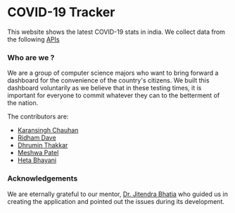 # COVID-19 Tracker
This website shows the latest COVID-19 stats in india. We collect data from the following [APIs](https://github.com/amodm/api-covid19-in)

### Who are we ?
We are a group of computer science majors who want to bring forward a dashboard for the convenience of the country's citizens. We built this dashboard voluntarily as we believe that in these testing times, it is important for everyone to commit whatever they can to the betterment of the nation.

The contributors are:
* [Karansingh Chauhan](https://github.com/c2karansingh)
* [Ridham Dave](https://github.com/ridhamdave)
* [Dhrumin Thakkar](https://github.com/Dhruminthkk)
* [Meshwa Patel](https://github.com/patelmeshwa99)
* [Heta Bhayani](https://github.com/hetabhayani)

### Acknowledgements
We are eternally grateful to our mentor, [Dr. Jitendra Bhatia](https://scholar.google.co.in/citations?user=TxfcKsEAAAAJ&hl=en&oi=ao) who guided us in creating the application and pointed out the issues during its development.
